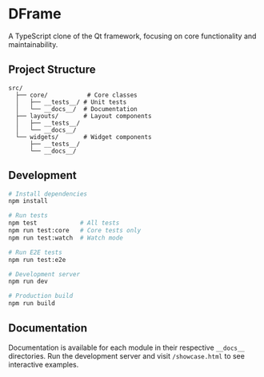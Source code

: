 # DFrame

A TypeScript clone of the Qt framework, focusing on core functionality and maintainability.

## Project Structure

```
src/
  ├── core/           # Core classes
  │   ├── __tests__/ # Unit tests
  │   └── __docs__/  # Documentation
  ├── layouts/       # Layout components
  │   ├── __tests__/
  │   └── __docs__/
  └── widgets/       # Widget components
      ├── __tests__/
      └── __docs__/
```

## Development

```bash
# Install dependencies
npm install

# Run tests
npm test            # All tests
npm run test:core   # Core tests only
npm run test:watch  # Watch mode

# Run E2E tests
npm run test:e2e

# Development server
npm run dev

# Production build
npm run build
```

## Documentation

Documentation is available for each module in their respective `__docs__` directories.
Run the development server and visit `/showcase.html` to see interactive examples.
